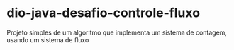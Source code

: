 # dio-java-desafio-controle-fluxo
Projeto simples de um algoritmo que implementa um sistema de contagem, usando um sistema de fluxo
